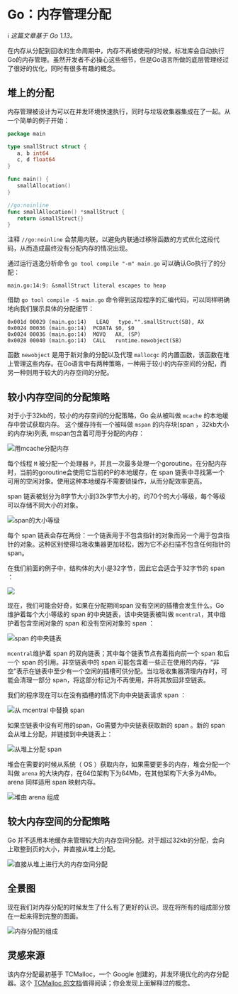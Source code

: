 # Go：内存管理分配
ℹ️ *这篇文章基于 Go 1.13。*

在内存从分配到回收的生命周期中，内存不再被使用的时候，标准库会自动执行Go的内存管理。虽然开发者不必操心这些细节，但是Go语言所做的底层管理经过了很好的优化，同时有很多有趣的概念。

## 堆上的分配
内存管理被设计为可以在并发环境快速执行，同时与垃圾收集器集成在了一起。从一个简单的例子开始：
```go
package main

type smallStruct struct {
   a, b int64
   c, d float64
}

func main() {
   smallAllocation()
}

//go:noinline
func smallAllocation() *smallStruct {
   return &smallStruct{}
}
```
注释 ```//go:noinline``` 会禁用内联，以避免内联通过移除函数的方式优化这段代码，从而造成最终没有分配内存的情况出现。

通过运行逃逸分析命令 ```go tool compile "-m" main.go``` 可以确认Go执行了的分配：
```
main.go:14:9: &smallStruct literal escapes to heap
```

借助 ```go tool compile -S main.go``` 命令得到这段程序的汇编代码，可以同样明确地向我们展示具体的分配细节：
```
0x001d 00029 (main.go:14)   LEAQ   type."".smallStruct(SB), AX
0x0024 00036 (main.go:14)  PCDATA $0, $0
0x0024 00036 (main.go:14)  MOVQ   AX, (SP)
0x0028 00040 (main.go:14)  CALL   runtime.newobject(SB)
```

函数 ```newobject``` 是用于新对象的分配以及代理 ```mallocgc``` 的内置函数，该函数在堆上管理这些内存。在Go语言中有两种策略，一种用于较小的内存空间的分配，而另一种则用于较大的内存空间的分配。

## 较小内存空间的分配策略
对于小于32kb的，较小的内存空间的分配策略，Go 会从被叫做 ```mcache``` 的本地缓存中尝试获取内存。 这个缓存持有一个被叫做 ```mspan``` 的内存块(span ，32kb大小的内存块)列表, mspan包含着可用于分配的内存：

![用mcache分配内存](https://raw.githubusercontent.com/studygolang/gctt-images2/master/20191103-Go-Memory-Management-and-Allocation/allocation-with-mcache.png)

每个线程 ```M``` 被分配一个处理器 ```P```，并且一次最多处理一个goroutine。在分配内存时，当前的goroutine会使用它当前的P的本地缓存，在 span 链表中寻找第一个可用的空闲对象。使用这种本地缓存不需要锁操作，从而分配效率更高。

span 链表被划分为8字节大小到32k字节大小的，约70个的大小等级，每个等级可以存储不同大小的对象。

![span的大小等级](https://raw.githubusercontent.com/studygolang/gctt-images2/master/20191103-Go-Memory-Management-and-Allocation/span-size-classes.png)

每个 span 链表会存在两份：一个链表用于不包含指针的对象而另一个用于包含指针的对象。这种区别使得垃圾收集器更加轻松，因为它不必扫描不包含任何指针的 span。

在我们前面的例子中，结构体的大小是32字节，因此它会适合于32字节的 span ：

![](https://github.com/studygolang/gctt-images2/blob/master/20191103-Go-Memory-Management-and-Allocation/previous-example.png?raw=true)

现在，我们可能会好奇，如果在分配期间span 没有空闲的插槽会发生什么。Go 维护着每个大小等级的 span 的中央链表，该中央链表被叫做 ```mcentral```，其中维护着包含空闲对象的 span 和没有空闲对象的 span ：

![span 的中央链表](https://github.com/studygolang/gctt-images2/blob/master/20191103-Go-Memory-Management-and-Allocation/central-lists-of-spans.png?raw=true)

```mcentral```维护着 span 的双向链表；其中每个链表节点有着指向前一个 span 和后一个 span 的引用。非空链表中的 span 可能包含着一些正在使用的内存，“非空”表示在链表中至少有一个空闲的插槽可供分配。当垃圾收集器清理内存时，可能会清理一部分 span，将这部分标记为不再使用，并将其放回非空链表。

我们的程序现在可以在没有插槽的情况下向中央链表请求 span ：

![从 mcentral 中替换 span ](https://github.com/studygolang/gctt-images2/blob/master/20191103-Go-Memory-Management-and-Allocation/span-replacement-from-mcentral.png?raw=true)

如果空链表中没有可用的span，Go需要为中央链表获取新的 span 。新的 span 会从堆上分配，并链接到中央链表上：

![从堆上分配 span ](https://github.com/studygolang/gctt-images2/blob/master/20191103-Go-Memory-Management-and-Allocation/span-allocation-from-the-heap.png?raw=true)

堆会在需要的时候从系统（ OS ）获取内存，如果需要更多的内存，堆会分配一个叫做 ```arena``` 的大块内存，在64位架构下为64Mb，在其他架构下大多为4Mb。arena 同样适用 span 映射内存。

![堆由 arena 组成](https://github.com/studygolang/gctt-images2/blob/master/20191103-Go-Memory-Management-and-Allocation/heap-is-composed-by-arenas.png?raw=true)

## 较大内存空间的分配策略
Go 并不适用本地缓存来管理较大的内存空间分配。对于超过32kb的分配，会向上取整到页的大小，并直接从堆上分配。

![直接从堆上进行大的内存空间分配](https://github.com/studygolang/gctt-images2/blob/master/20191103-Go-Memory-Management-and-Allocation/large-allocation-directly-from-the-heap.png?raw=true)

## 全景图
现在我们对内存分配的时候发生了什么有了更好的认识。现在将所有的组成部分放在一起来得到完整的图画。

![内存分配的组成](https://github.com/studygolang/gctt-images2/blob/master/20191103-Go-Memory-Management-and-Allocation/components-of-the-memory-allocation.png?raw=true)

## 灵感来源
该内存分配最初基于 TCMalloc，一个 Google 创建的，并发环境优化的内存分配器。这个 [TCMalloc 的文档](http://goog-perftools.sourceforge.net/doc/tcmalloc.html)值得阅读；你会发现上面解释过的概念。
